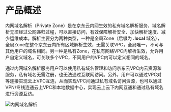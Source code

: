 # **产品概述**

内网域名解析（Private Zone）是在京东云内网生效的私有域名解析服务，域名解析无须经过公网递归过程，可以直接访问，有效保障解析安全、加快解析速度、减少运维成本。解析主要分为两种类型，一种是全局Zone（后缀为 **.local** 域名），全局Zone在整个京东云内所有区域解析生效，无需关联VPC，全局唯一，不可与其他用户的域名相同。另一种是私有Zone，在私有网络VPC内解析生效，允许用户自定义域名，可关联多个VPC，不同用户的VPC内可以定义相同的域名。

通过内网域名解析服务用户可以使用私有域名管理和访问京东云VPC内云资源和服务，私有域名无需注册，也无法通过互联网访问。另外，用户可以通过VPC对等连接实现云上VPC互连，从而实现VPC间通过私有域名访问资源，也可以通过VPN/专线连通云上VPC和本地数据中心，实现云上云下内网互通和通过私有域名进行资源互访。

![内网域名解析](https://github.com/jdcloudcom/cn/blob/edit/image/privatezone/privatezone.png)
